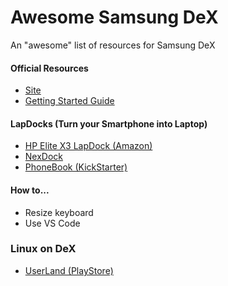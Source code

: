 # Awesome Samsung DeX
An "awesome" list of resources for Samsung DeX
#### Official Resources
* [Site](https://www.samsung.com/global/galaxy/apps/samsung-dex/)
* [Getting Started Guide](https://insights.samsung.com/2019/09/10/the-beginners-guide-to-samsung-dex-3/)

#### LapDocks (Turn your Smartphone into Laptop)
* [HP Elite X3 LapDock (Amazon)](https://www.amazon.com/HP-V8H07UT-Elite-Lap-Dock/dp/B01M14FYYU)
* [NexDock](http://nexdock.com/)
* [PhoneBook (KickStarter)](https://www.kickstarter.com/projects/1031149173/phonebook-turn-any-smartphone-into-a-laptop-computer)

#### How to...
* Resize keyboard
* Use VS Code

### Linux on DeX
* [UserLand (PlayStore)](https://play.google.com/store/apps/details?id=tech.ula&hl=en)

